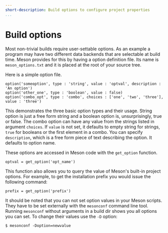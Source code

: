 ```yaml
---
short-description: Build options to configure project properties
...
```


# Build options

Most non-trivial builds require user-settable options. As an example a program may have two different data backends that are selectable at build time. Meson provides for this by having a option definition file. Its name is `meson_options.txt` and it is placed at the root of your source tree.

Here is a simple option file.

```meson
option('someoption', type : 'string', value : 'optval', description : 'An option')
option('other_one', type : 'boolean', value : false)
option('combo_opt', type : 'combo', choices : ['one', 'two', 'three'], value : 'three')
```

This demonstrates the three basic option types and their usage. String option is just a free form string and a boolean option is, unsurprisingly, true or false. The combo option can have any value from the strings listed in argument `choices`. If `value` is not set, it defaults to empty string for strings, `true` for booleans or the first element in a combo. You can specify `description`, which is a free form piece of text describing the option. It defaults to option name.

These options are accessed in Meson code with the `get_option` function.

```meson
optval = get_option('opt_name')
```

This function also allows you to query the value of Meson's built-in project options. For example, to get the installation prefix you would issue the following command:

```meson
prefix = get_option('prefix')
```

It should be noted that you can not set option values in your Meson scripts. They have to be set externally with the `mesonconf` command line tool. Running `mesonconf` without arguments in a build dir shows you all options you can set. To change their values use the `-D` option:

```console
$ mesonconf -Doption=newvalue
```
